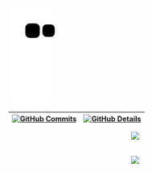   ![Snake animation](https://github.com/felipe-AGomes/felipe-agomes/blob/output/github-contribution-grid-snake.svg)

 | [![GitHub Commits](http://github-profile-summary-cards.vercel.app/api/cards/productive-time?username=felipe-agomes&theme=dracula&utcOffset=-3)](https://github.com/vn7n24fzkq/github-profile-summary-cards) | [![GitHub Details](http://github-profile-summary-cards.vercel.app/api/cards/profile-details?username=felipe-agomes&theme=dracula)](https://github.com/vn7n24fzkq/github-profile-summary-cards) |  
 | ----------- | ----------- |


 
<div align="center" >
    <a href="https://skillicons.dev">
        <img src="https://skillicons.dev/icons?i=git,vscode,javascript,typescript,css,html,react,next,nodejs,express,github,jest,linux,postman,vercel,vite,mongodb,postgres"/>
    </a>
    <br/>

</div>


##
<div align="center">
    <img src="https://github-profile-trophy.vercel.app/?username=felipe-agomes&row=1&column=6&theme=dracula&margin-w=15&margin-h=15"/>
</div>
